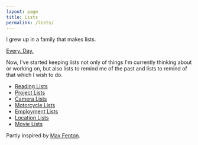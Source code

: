 ```yaml
---
layout: page
title: Lists
permalink: /lists/
---
```

I grew up in a family that makes lists.

[Every. Day.](/images/page/list.jpg)

Now, I've started keeping lists not only of things I'm currently thinking about or working on, but also lists to remind me of the past and lists to remind of that which I wish to do.

- [Reading Lists](/reading-lists)
- [Project Lists](/project-lists)
- [Camera Lists](/camera-lists)
- [Motorcycle Lists](/motorcycle-lists)
- [Employment Lists](/employment-lists)
- [Location Lists](/location-lists)
- [Movie Lists](/movie-lists)

Partly inspired by [Max Fenton](http://maxfenton.com/biblio/).
